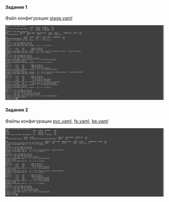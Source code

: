 #### Задание 1

Файл конфигурации [stage.yaml](stage/stage.yaml)

![](stage/1_1.png)

#### Задание 2

Файлы конфигурации [pvc.yaml](prod/pvc.yaml), [fe.yaml](prod/fe.yaml), [be.yaml](prod/be.yaml)

![](prod/2_1.png)